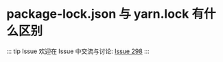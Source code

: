 # package-lock.json 与 yarn.lock 有什么区别



::: tip Issue 
 欢迎在 Issue 中交流与讨论: [Issue 298](https://github.com/shfshanyue/Daily-Question/issues/298) 
:::



